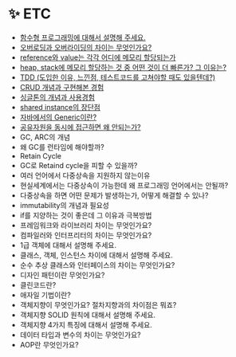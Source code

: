 # **✨ ETC**

- [함수형 프로그래밍에 대해서 설명해 주세요.](https://github.com/SeoYeonBae/CS_study/issues/107)
- [오버로딩과 오버라이딩의 차이는 무엇인가요?](https://github.com/SeoYeonBae/CS_study/issues/108)
- [reference와 value는 각각 어디에 메모리 할당되는가](https://github.com/SeoYeonBae/CS_study/issues/109)
- [heap, stack에 메모리 할당하는 것 중 어떤 것이 더 빠른가? 그 이유는?](https://github.com/SeoYeonBae/CS_study/issues/110)
- [TDD (도입한 이유, 느낀점, 테스트코드를 고쳐야할 때도 있을텐데?)](https://github.com/SeoYeonBae/CS_study/issues/111)
- [CRUD 개념과 구현해본 경험](https://github.com/SeoYeonBae/CS_study/issues/112)
- [싱글톤의 개념과 사용경험](https://github.com/SeoYeonBae/CS_study/issues/113)
- [shared instance의 장단점](https://github.com/SeoYeonBae/CS_study/issues/114)
- [자바에서의 Generic이란?](https://github.com/SeoYeonBae/CS_study/issues/115)
- [공유자원을 동시에 접근하면 왜 안되는가?](https://github.com/SeoYeonBae/CS_study/issues/116)
- GC, ARC의 개념
- 왜 GC를 런타임에 해야할까?
- Retain Cycle
- GC로 Retaind cycle을 피할 수 있을까?
- 여러 언어에서 다중상속을 지원하지 않는이유
- 현실세계에서는 다중상속이 가능한데 왜 프로그래밍 언어에서는 안될까?
- 다중상속을 하면 어떤 문제가 발생하는가, 어떻게 해결할 수 있나?
- immutability의 개념과 필요성
- if를 지양하는 것이 좋은데 그 이유과 극복방법
- 프레임워크와 라이브러리 차이는 무엇인가요?
- 컴파일러와 인터프리터의 차이는 무엇인가요?
- 1급 객체에 대해서 설명해 주세요.
- 클래스, 객체, 인스턴스 차이에 대해서 설명해 주세요.
- 순수 추상 클래스와 인터페이스의 차이는 무엇인가요?
- 디자인 패턴이란 무엇인가요?
- 클린코드란?
- 애자일 기법이란?
- 객체지향이 무엇인가요? 절차지향과의 차이점은 뭐죠?
- 객체지향 SOLID 원칙에 대해서 설명해 주세요.
- 객체지향 4가지 특징에 대해서 설명해 주세요.
- 데이터 타입과 변수의 차이는 무엇인가요?
- AOP란 무엇인가요?

